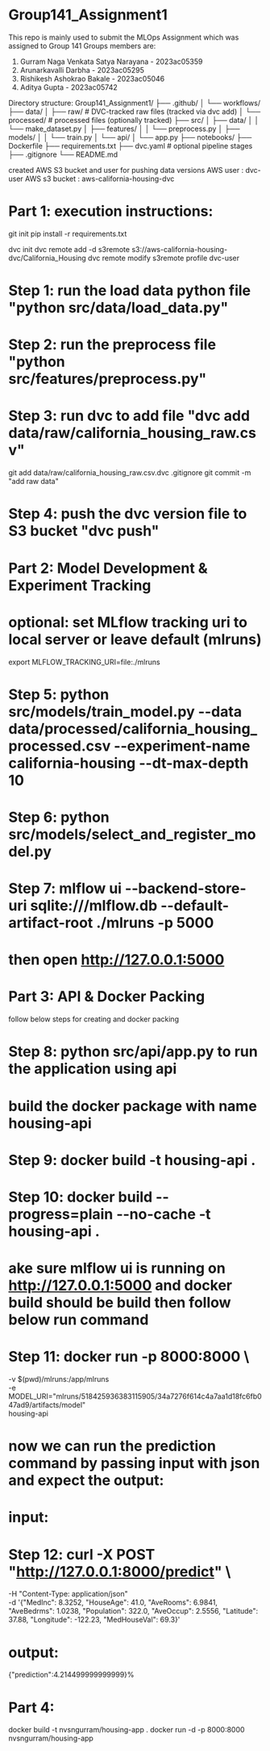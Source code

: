 # Group141_Assignment1
This repo is mainly used to submit the MLOps Assignment which was assigned to Group 141
Groups members are:
1. Gurram Naga Venkata Satya Narayana - 2023ac05359
2. Arunarkavalli Darbha - 2023ac05295
3. Rishikesh Ashokrao Bakale - 2023ac05046
4. Aditya Gupta - 2023ac05742

Directory structure:
Group141_Assignment1/
├── .github/
│   └── workflows/
├── data/
│   ├── raw/           # DVC-tracked raw files (tracked via dvc add)
│   └── processed/     # processed files (optionally tracked)
├── src/
│   ├── data/
│   │   └── make_dataset.py
│   ├── features/
│   │   └── preprocess.py
│   ├── models/
│   │   └── train.py
│   └── api/
│       └── app.py
├── notebooks/
├── Dockerfile
├── requirements.txt
├── dvc.yaml           # optional pipeline stages
├── .gitignore
└── README.md

created AWS S3 bucket and user for pushing data versions
AWS user : dvc-user
AWS s3 bucket : aws-california-housing-dvc  

# Part 1: execution instructions:
git init
pip install -r requirements.txt

dvc init
dvc remote add -d s3remote s3://aws-california-housing-dvc/California_Housing
dvc remote modify s3remote profile dvc-user
# Step 1: run the load data python file "python src/data/load_data.py"
# Step 2: run the preprocess file "python src/features/preprocess.py"

# Step 3: run dvc to add file "dvc add data/raw/california_housing_raw.csv"
git add data/raw/california_housing_raw.csv.dvc .gitignore
git commit -m "add raw data"

# Step 4: push the dvc version file to S3 bucket "dvc push"

# Part 2: Model Development & Experiment Tracking
# optional: set MLflow tracking uri to local server or leave default (mlruns)
export MLFLOW_TRACKING_URI=file:./mlruns
# Step 5: python src/models/train_model.py --data data/processed/california_housing_processed.csv --experiment-name california-housing --dt-max-depth 10
# Step 6: python src/models/select_and_register_model.py
# Step 7: mlflow ui --backend-store-uri sqlite:///mlflow.db --default-artifact-root ./mlruns -p 5000
# then open http://127.0.0.1:5000

# Part 3: API & Docker Packing
follow below steps for creating and docker packing
# Step 8: python src/api/app.py to run the application using api
# build the docker package with name housing-api
# Step 9: docker build -t housing-api .
# Step 10: docker build --progress=plain --no-cache -t housing-api .

# ake sure mlflow ui is running on http://127.0.0.1:5000 and docker build should be build then follow below run command
# Step 11: docker run -p 8000:8000 \
  -v $(pwd)/mlruns:/app/mlruns \
  -e MODEL_URI="mlruns/518425936383115905/34a7276f614c4a7aa1d18fc6fb047ad9/artifacts/model" \
  housing-api

# now we can run the prediction command by passing input with json and expect the output:
# input:
# Step 12: curl -X POST "http://127.0.0.1:8000/predict" \
-H "Content-Type: application/json" \
-d '{"MedInc": 8.3252, "HouseAge": 41.0, "AveRooms": 6.9841, "AveBedrms": 1.0238, "Population": 322.0, "AveOccup": 2.5556, "Latitude": 37.88, "Longitude": -122.23, "MedHouseVal": 69.3}'
# output:
{"prediction":4.214499999999999}%    


# Part 4: 

docker build -t nvsngurram/housing-app .
docker run -d -p 8000:8000 nvsngurram/housing-app
